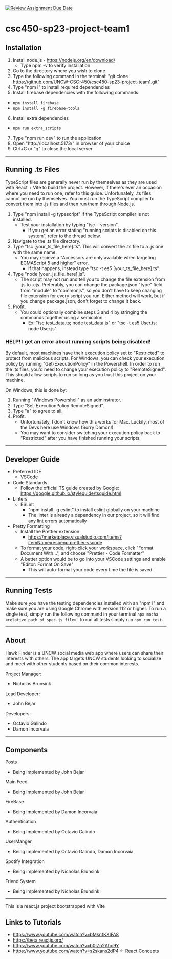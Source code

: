 [![Review Assignment Due Date](https://classroom.github.com/assets/deadline-readme-button-24ddc0f5d75046c5622901739e7c5dd533143b0c8e959d652212380cedb1ea36.svg)](https://classroom.github.com/a/t1dqGhBU)
# csc450-sp23-project-team1

## Installation
1) Install node.js - https://nodejs.org/en/download/
	- Type npm -v to verify installation
2) Go to the directory where you wish to clone
3) Type the following command in the terminal: "git clone https://github.com/UNCW-CSC-450/csc450-sp23-project-team1.git"
4) Type "npm i" to install required dependencies
5) Install firebase dependencies with the following commands:
- `npm install firebase`
- `npm install -g firebase-tools`
6) Install extra dependencies
- `npm run extra_scripts`
7) Type "npm run dev" to run the application
8) Open "http://localhost:5173/" in browser of your choice
9) Ctrl+C or "q" to close the local server

-------------------------------------------------------------------------------------------------------------------------
## Running .ts Files
TypeScript files are generally never run by themselves as they are used with React + Vite to build the project. However, if there's ever an occasion where you need to run one, refer to this guide. Unfortunately, .ts files cannot be run by themselves. You must run the TypeScript compiler to convert them into .js files and then run them through Node.js.

1) Type "npm install -g typescript" if the TypeScript compiler is not installed.
	- Test your installation by typing "tsc --version".
		- If you get an error stating "running scripts is disabled on this system", refer to the thread below.
2) Navigate to the .ts file directory.
3) Type "tsc [your_ts_file_here].ts". This will convert the .ts file to a .js one with the same name.
	- You may recieve a "Accessors are only available when targeting ECMAScript 5 and higher" error. 
		- If that happens, instead type "tsc -t es5 [your_ts_file_here].ts".
4) Type "node [your_js_file_here].js".
	- The script may not run and tell you to change the file extension from .js to .cjs. Preferably, you can change the package.json "type" field from "module" to "commonjs", so you don't have to keep changing file extension for every script you run. Either method will work, but if you change package.json, don't forget to change it back.
5) Profit.
	- You could optionally combine steps 3 and 4 by stringing the commands together using a semicolon.
		- Ex: "tsc test_data.ts; node test_data.js" or "tsc -t es5 User.ts; node User.js".
### HELP! I get an error about running scripts being disabled!
By default, most machines have their execution policy set to "Restricted" to protect from malicious scripts. For Windows, you can check your execution policy by running "Get-ExecutionPolicy" in the Powershell. In order to run the .ts files, you'd need to change your execution policy to "RemoteSigned". This should allow scripts to run so long as you trust this project on your machine.

On Windows, this is done by:
1) Running "Windows Powershell" as an adminstrator.
2) Type "Set-ExecutionPolicy RemoteSigned".
3) Type "a" to agree to all.
4) Profit.
	- Unfortunately, I don't know how this works for Mac. Luckily, most of the Devs here use Windows (Sorry Damon!).
	- You may want to consider switching your execution policy back to "Restricted" after you have finished running your scripts.
-------------------------------------------------------------------------------------------------------------------------
## Developer Guide
- Preferred IDE
	- VSCode
- Code Standards
	- Follow the official TS guide created by Google: https://google.github.io/styleguide/tsguide.html
- Linters
	- ESLint
		- "npm install -g eslint" to install eslint globally on your machine
		- The linter is already a dependency in our project, so it will find any lint errors automatically
- Pretty Formatting
	- Install the Prettier extension
		- https://marketplace.visualstudio.com/items?itemName=esbenp.prettier-vscode
	- To format your code, right-click your workspace, click "Format Document With...", and choose "Prettier - Code Formatter"
	- A better option would be to go into your VSCode settings and enable "Editor: Format On Save"
		- This will auto-format your code every time the file is saved

-------------------------------------------------------------------------------------------------------------------------
## Running Tests
Make sure you have the testing dependencies installed with an "npm i" and make sure you are using Google Chrome with version 112 or higher. To run a single test, simply run the following command in your terminal `npx mocha <relative path of spec.js file>`. To run all tests simply run `npm run test`.

-------------------------------------------------------------------------------------------------------------------------
## About
Hawk Finder is a UNCW social media web app where users can share their interests with others. The app targets UNCW students looking to socialize and meet with other students based on their common interests.

Project Manager:
- Nicholas Brunsink

Lead Developer:
- John Bejar

Developers:
- Octavio Galindo
- Damon Incorvaia

---------------------------------------------------------------------------------------------------------------------------
## Components
Posts 
- Being Implemented by John Bejar

Main Feed 
- Being Implemented by John Bejar

FireBase
- Being Implemented by Damon Incorvaia

Authentication
- Being Implemented by Octavio Galindo

UserManger
- Being Implemented by Octavio Galindo, Damon Incorvaia

Spotify Integration
- Being implemented by Nicholas Brunsink

Friend System
- Being implemented by Nicholas Brunsink
---------------------------------------------------------------------------------------------------------------------------
This is a react.js project bootstrapped with Vite

## Links to Tutorials
- https://www.youtube.com/watch?v=bMknfKXIFA8
- https://beta.reactjs.org/
- https://www.youtube.com/watch?v=b0IZo2Aho9Y
- https://www.youtube.com/watch?v=s2skans2dP4 ← React Concepts
